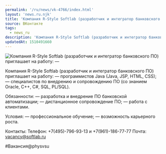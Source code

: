 ```yaml
---
permalink: '/ru/news/vk-4766/index.html'
layout: 'news.ru.njk'
title: 'Компания R-Style Softlab (разработчик и интегратор банковского ПО) приглашает на работу:  — про'
source: ВКонтакте
tags:
  - news_ru
description: 'Компания R-Style Softlab (разработчик и интегратор банковского ПО) приглашает на работу:  —'
updatedAt: 1510491660
---
```

![Компания R-Style Softlab (разработчик и интегратор банковского ПО) приглашает на работу:  —](https://sun9-26.userapi.com/impf/c840133/v840133442/41a5b/MDwVdgcT4DY.jpg?size=900x600&quality=96&proxy=1&sign=23134c6d6f0947101b8b5bd534342151&c_uniq_tag=s9_-Lya3kXvObbaHQf6hpwhH8ls124eM_Y1XjNv6DH8&type=album)

Компания R-Style Softlab (разработчик и интегратор банковского ПО) приглашает на работу:
— программистов Java (Java, JSP, HTML, CSS);
— специалистов по внедрению и сопровождению ПО (со знанием Oracle, C++, C#, SQL, PL/SQL).

Обязанности:
— разработка и внедрение ПО банковской автоматизации;
— дистанционное сопровождение ПО;
— работа с клиентами.

Условия:
— профессиональное обучение;
— возможность карьерного роста.

Контакты:
Телефон: +7(495)-796-93-13 и +7(961)-186-77-77
Почта: vacancy@softlab.ru

#Вакансия@physvsu
